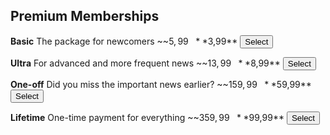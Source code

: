 ## Premium Memberships

**Basic**
The package for newcomers
~~$5,99~~ **$3,99**
<button name="button">Select</button>

**Ultra**
For advanced and more frequent news
~~$13,99~~ **$8,99**
<button name="button">Select</button>

**One-off**
Did you miss the important news earlier?
~~$159,99~~ **$59,99**
<button name="button">Select</button>

**Lifetime**
One-time payment for everything
~~$359,99~~ **$99,99**
<button name="button">Select</button>
